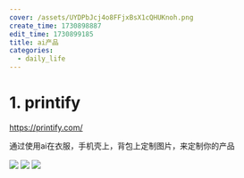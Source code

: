 ```yaml
---
cover: /assets/UYDPbJcj4o8FFjxBsX1cQHUKnoh.png
create_time: 1730898887
edit_time: 1730899185
title: ai产品
categories:
  - daily_life
---
```



# 1. printify

https://printify.com/

 通过使用ai在衣服，手机壳上，背包上定制图片，来定制你的产品

<img src="/assets/UpjVbtMRZoRscPxNjtscU7F7nkb.png" src-width="1156" class="markdown-img m-auto" src-height="550" align="center"/>

<img src="/assets/HEPmbGhNxowJbBx6WZ2c90VKnPh.png" src-width="1211" class="markdown-img m-auto" src-height="582" align="center"/>

<img src="/assets/QYs5b20uzoC4loxtNS9c1Z1en8c.png" src-width="1209" class="markdown-img m-auto" src-height="554" align="center"/>

